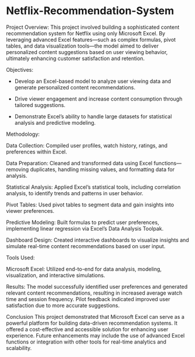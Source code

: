 # Netflix-Recommendation-System
Project Overview:
This project involved building a sophisticated content recommendation system for Netflix using only Microsoft Excel. By leveraging advanced Excel features—such as complex formulas, pivot tables, and data visualization tools—the model aimed to deliver personalized content suggestions based on user viewing behavior, ultimately enhancing customer satisfaction and retention.

Objectives:

* Develop an Excel-based model to analyze user viewing data and generate personalized content recommendations.

* Drive viewer engagement and increase content consumption through tailored suggestions.

* Demonstrate Excel’s ability to handle large datasets for statistical analysis and predictive modeling.

Methodology:

Data Collection: Compiled user profiles, watch history, ratings, and preferences within Excel.

Data Preparation: Cleaned and transformed data using Excel functions—removing duplicates, handling missing values, and formatting data for analysis.

Statistical Analysis: Applied Excel’s statistical tools, including correlation analysis, to identify trends and patterns in user behavior.

Pivot Tables: Used pivot tables to segment data and gain insights into viewer preferences.

Predictive Modeling: Built formulas to predict user preferences, implementing linear regression via Excel’s Data Analysis Toolpak.

Dashboard Design: Created interactive dashboards to visualize insights and simulate real-time content recommendations based on user input.

Tools Used:

Microsoft Excel: Utilized end-to-end for data analysis, modeling, visualization, and interactive simulations.

Results:
The model successfully identified user preferences and generated relevant content recommendations, resulting in increased average watch time and session frequency. Pilot feedback indicated improved user satisfaction due to more accurate suggestions.

Conclusion
This project demonstrated that Microsoft Excel can serve as a powerful platform for building data-driven recommendation systems. It offered a cost-effective and accessible solution for enhancing user experience. Future enhancements may include the use of advanced Excel functions or integration with other tools for real-time analytics and scalability.

